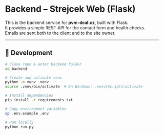# Backend – Strejcek Web (Flask)

This is the backend service for **pvm-deal.cz**, built with Flask.  
It provides a simple REST API for the contact form and health checks.  
Emails are sent both to the client and to the site owner.

---

## 🚀 Development

```bash
# Clone repo & enter backend folder
cd backend

# Create and activate venv
python -m venv .venv
source .venv/bin/activate  # On Windows: .venv\Scripts\activate

# Install dependencies
pip install -r requirements.txt

# Copy environment variables
cp .env.example .env

# Run locally
python run.py
